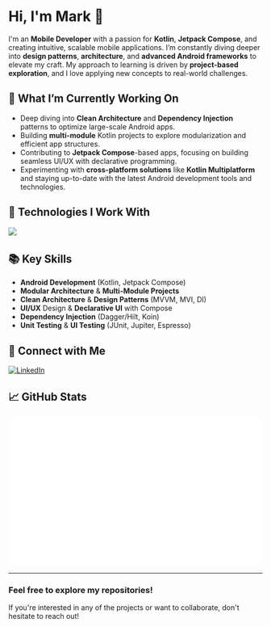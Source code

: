 # Hi, I'm Mark 👋

I'm an **Mobile Developer** with a passion for **Kotlin**, **Jetpack Compose**, and creating intuitive, scalable mobile applications. I’m constantly diving deeper into **design patterns**, **architecture**, and **advanced Android frameworks** to elevate my craft. My approach to learning is driven by **project-based exploration**, and I love applying new concepts to real-world challenges.

## 🚀 What I’m Currently Working On

- Deep diving into **Clean Architecture** and **Dependency Injection** patterns to optimize large-scale Android apps.
- Building **multi-module** Kotlin projects to explore modularization and efficient app structures.
- Contributing to **Jetpack Compose**-based apps, focusing on building seamless UI/UX with declarative programming.
- Experimenting with **cross-platform solutions** like **Kotlin Multiplatform** and staying up-to-date with the latest Android development tools and technologies.

## 🔧 Technologies I Work With

![](https://skillicons.dev/icons?i=androidstudio,kotlin,firebase,java,git,github,githubactions,vscode,python,flask,figma)

## 📚 Key Skills

- **Android Development** (Kotlin, Jetpack Compose)
- **Modular Architecture** & **Multi-Module Projects**
- **Clean Architecture** & **Design Patterns** (MVVM, MVI, DI)
- **UI/UX** Design & **Declarative UI** with Compose
- **Dependency Injection** (Dagger/Hilt, Koin)
- **Unit Testing** & **UI Testing** (JUnit, Jupiter, Espresso)

## 🔗 Connect with Me
[![LinkedIn](https://img.shields.io/badge/Linkedin-%230077B5.svg?logo=linkedin&logoColor=white)](https://www.linkedin.com/in/mark-stephanos-philips)

## 📈 GitHub Stats
![Most Used Languages](https://raw.githubusercontent.com/starry-shivam/github-stats-transparent/output/generated/languages.svg)

---

### **Feel free to explore my repositories!**  
If you're interested in any of the projects or want to collaborate, don't hesitate to reach out!
